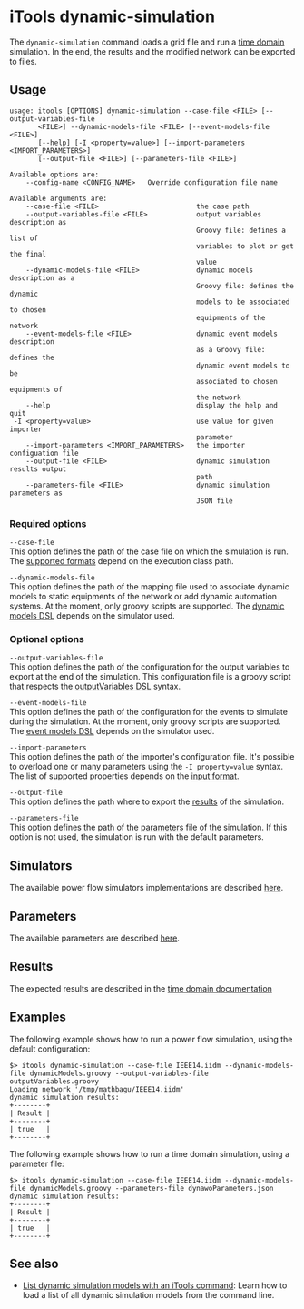 # iTools dynamic-simulation

The `dynamic-simulation` command loads a grid file and run a [time domain](../../simulation/dynamic/index.md) simulation.
In the end, the results and the modified network can be exported to files.

## Usage
```
usage: itools [OPTIONS] dynamic-simulation --case-file <FILE> [--output-variables-file
       <FILE>] --dynamic-models-file <FILE> [--event-models-file <FILE>]
       [--help] [-I <property=value>] [--import-parameters <IMPORT_PARAMETERS>]
       [--output-file <FILE>] [--parameters-file <FILE>]

Available options are:
    --config-name <CONFIG_NAME>   Override configuration file name

Available arguments are:
    --case-file <FILE>                        the case path
    --output-variables-file <FILE>            output variables description as
                                              Groovy file: defines a list of
                                              variables to plot or get the final
                                              value
    --dynamic-models-file <FILE>              dynamic models description as a
                                              Groovy file: defines the dynamic
                                              models to be associated to chosen
                                              equipments of the network
    --event-models-file <FILE>                dynamic event models description
                                              as a Groovy file: defines the
                                              dynamic event models to be
                                              associated to chosen equipments of
                                              the network
    --help                                    display the help and quit
 -I <property=value>                          use value for given importer
                                              parameter
    --import-parameters <IMPORT_PARAMETERS>   the importer configuation file
    --output-file <FILE>                      dynamic simulation results output
                                              path
    --parameters-file <FILE>                  dynamic simulation parameters as
                                              JSON file
```

### Required options

`--case-file`  
This option defines the path of the case file on which the simulation is run. The [supported formats](../../grid_exchange_formats/index.md) depend on the execution class path. 

`--dynamic-models-file`  
This option defines the path of the mapping file used to associate dynamic models to static equipments of the network or add dynamic automation systems. At the moment, only groovy scripts are supported. The [dynamic models DSL](../../simulation/dynamic/index.md#dynamic-models-mapping) depends on the simulator used.

### Optional options

`--output-variables-file`  
This option defines the path of the configuration for the output variables to export at the end of the simulation. This configuration file is a groovy script that respects the [outputVariables DSL](../../simulation/dynamic/index.md#output-variables-configuration) syntax.

`--event-models-file`  
This option defines the path of the configuration for the events to simulate during the simulation. At the moment, only groovy scripts are supported. The [event models DSL](../../simulation/dynamic/index.md#event-models-mapping) depends on the simulator used.

`--import-parameters`  
This option defines the path of the importer's configuration file. It's possible to overload one or many parameters using the `-I property=value` syntax. The list of supported properties depends on the [input format](../../grid_exchange_formats/index.md).

`--output-file`  
This option defines the path where to export the [results](#results) of the simulation.

`--parameters-file`  
This option defines the path of the [parameters](#parameters) file of the simulation. If this option is not used, the simulation is run with the default parameters. 

## Simulators
The available power flow simulators implementations are described [here](../../simulation/dynamic/index.md#implementations).

## Parameters
The available parameters are described [here](../../simulation/dynamic/configuration.md).

## Results
The expected results are described in the [time domain documentation](../../simulation/dynamic/index.md#outputs)

## Examples
The following example shows how to run a power flow simulation, using the default configuration:
```
$> itools dynamic-simulation --case-file IEEE14.iidm --dynamic-models-file dynamicModels.groovy --output-variables-file outputVariables.groovy
Loading network '/tmp/mathbagu/IEEE14.iidm'
dynamic simulation results:
+--------+
| Result |
+--------+
| true   |
+--------+
```

The following example shows how to run a time domain simulation, using a parameter file:
```
$> itools dynamic-simulation --case-file IEEE14.iidm --dynamic-models-file dynamicModels.groovy --parameters-file dynawoParameters.json
dynamic simulation results:
+--------+
| Result |
+--------+
| true   |
+--------+
```

## See also
- [List dynamic simulation models with an iTools command](../../user/itools/list-dynamic-simulation-models.md): Learn how to load a list of all dynamic simulation models from the command line.